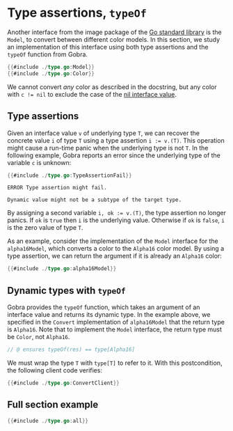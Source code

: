 # Type assertions, `typeOf`
Another interface from the image package of the [Go standard library](https://cs.opensource.google/go/go/+/refs/tags/go1.24.0:src/image/color/color.go;drc=9299547e4dec01a7fed8226f8d3080eccf965aa4;l=236) is the `Model`, to convert between different color models.
In this section, we study an implementation of this interface using both type assertions and the `typeOf` function from Gobra.

``` go
{{#include ./type.go:Model}}
{{#include ./type.go:Color}}
```
We cannot convert _any_ color as described in the docstring, but any color with `c != nil` to exclude the case of the [nil interface value](./nil.md).

## Type assertions
Given an interface value `v` of underlying type `T`,
we can recover the concrete value `i` of type `T` using a type assertion `i := v.(T)`.
This operation might cause a run-time panic when the underlying type is not `T`.
In the following example, Gobra reports an error since the underlying type of the variable `c` is unknown:
``` go does_not_verify
{{#include ./type.go:TypeAssertionFail}}
```
``` text
ERROR Type assertion might fail. 

Dynamic value might not be a subtype of the target type.
```

By assigning a second variable `i, ok := v.(T)`, the type assertion no longer panics.
If `ok` is `true` then `i` is the underlying value.
Otherwise if `ok` is `false`, `i` is the zero value of type `T`.
<!-- [[1]](https://go.dev/tour/methods/15). -->

As an example, consider the implementation of the `Model` interface for the `alpha16Model`, which converts a color to the `Alpha16` color model.
By using a type assertion, we can return the argument if it is already an `Alpha16` color:
``` go verifies
{{#include ./type.go:alpha16Model}}
```

## Dynamic types with `typeOf`
Gobra provides the `typeOf` function, which takes an argument of an interface value and returns its dynamic type.
In the example above, we specified in the `Convert` implementation of `alpha16Model` that the return type is `Alpha16`.
Note that to implement the `Model` interface, the return type must be `Color`, not `Alpha16`.
``` go
// @ ensures typeOf(res) == type[Alpha16]
```
We must wrap the type `T` with `type[T]` to refer to it.
With this postcondition, the following client code verifies:
``` go verifies
{{#include ./type.go:ConvertClient}}
```

## Full section example

``` go verifies
{{#include ./type.go:all}}
```
